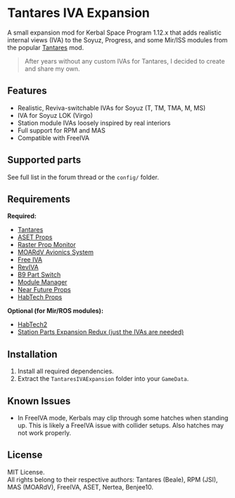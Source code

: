 # Tantares IVA Expansion

A small expansion mod for Kerbal Space Program 1.12.x that adds realistic internal views (IVA) to the Soyuz, Progress, and some Mir/ISS modules from the popular [Tantares](https://github.com/Tantares/Tantares) mod.

> After years without any custom IVAs for Tantares, I decided to create and share my own.

## Features

- Realistic, Reviva-switchable IVAs for Soyuz (T, TM, TMA, M, MS)
- IVA for Soyuz LOK (Virgo)
- Station module IVAs loosely inspired by real interiors
- Full support for RPM and MAS
- Compatible with FreeIVA

## Supported parts

See full list in the forum thread or the `config/` folder.

## Requirements

**Required:**
- [Tantares](https://github.com/Tantares/Tantares/releases)
- [ASET Props](https://github.com/StoneBlue/ASET-Consolidated-Avionics/releases)
- [Raster Prop Monitor](https://github.com/FirstPersonKSP/RasterPropMonitor/releases)
- [MOARdV Avionics System](https://github.com/FirstPersonKSP/AvionicsSystems/releases)
- [Free IVA](https://github.com/FirstPersonKSP/FreeIva/releases)
- [RevIVA](https://github.com/FirstPersonKSP/reviva/releases)
- [B9 Part Switch](https://github.com/blowfishpro/B9PartSwitch/releases)
- [Module Manager](https://github.com/sarbian/ModuleManager/releases)
- [Near Future Props](https://github.com/post-kerbin-mining-corporation/NearFutureProps/releases)
- [HabTech Props](https://github.com/benjee10/HabTechProps/releases)

**Optional (for Mir/ROS modules):**
- [HabTech2](https://github.com/benjee10/HabTech2/releases)
- [Station Parts Expansion Redux (just the IVAs are needed)](https://github.com/post-kerbin-mining-corporation/StationPartsExpansionRedux/releases)

## Installation

1. Install all required dependencies.
2. Extract the `TantaresIVAExpansion` folder into your `GameData`.

## Known Issues

- In FreeIVA mode, Kerbals may clip through some hatches when standing up. This is likely a FreeIVA issue with collider setups. Also hatches may not work properly.

## License

MIT License.  
All rights belong to their respective authors: Tantares (Beale), RPM (JSI), MAS (MOARdV), FreeIVA, ASET, Nertea, Benjee10.

